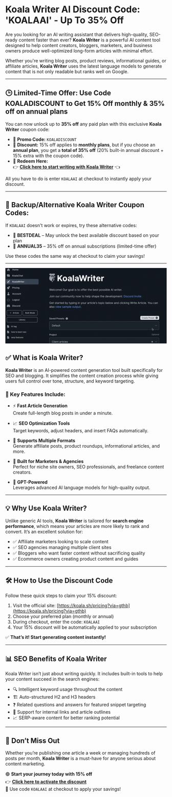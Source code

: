 # Koala Writer AI Discount Code: 'KOALAAI' - Up To 35% Off

Are you looking for an AI writing assistant that delivers high-quality, SEO-ready content faster than ever? **Koala Writer** is a powerful AI content tool designed to help content creators, bloggers, marketers, and business owners produce well-optimized long-form articles with minimal effort.

Whether you're writing blog posts, product reviews, informational guides, or affiliate articles, **Koala Writer** uses the latest language models to generate content that is not only readable but ranks well on Google.

---

## 🕒 Limited-Time Offer: Use Code KOALADISCOUNT to Get 15% Off monthly & 35% off on annual plans

You can now unlock up to **35% off** any paid plan with this exclusive **Koala Writer** coupon code:

- 🔹 **Promo Code:** `KOALADISCOUNT`  
- 🔹 **Discount:** 15% off applies to **monthly plans**, but if you choose an **annual plan**, you get a **total of 35% off** (20% built-in annual discount + 15% extra with the coupon code). 
- 🔹 **Redeem Here:**  
  👉 [**Click here to start writing with Koala Writer**](https://koala.sh/pricing?via=gthb) 👈  

All you have to do is enter `KOALAAI` at checkout to instantly apply your discount.


---

## 🧾 Backup/Alternative Koala Writer Coupon Codes:

If `KOALAAI` doesn't work or expires, try these alternative codes:

- 🔁 **BESTDEAL** – May unlock the best available discount based on your plan
- 🎯 **ANNUAL35** – 35% off on annual subscriptions (limited-time offer)

Use these codes the same way at checkout to claim your savings!


---

![Koala Writer Discount](https://raw.githubusercontent.com/ai-deals/Koala-Writer-Discount-Code/0121547ea6093f48f883c534dac7989b38ed4835/koala-writer.png)


## ✅ What is Koala Writer?

**Koala Writer** is an AI-powered content generation tool built specifically for SEO and blogging. It simplifies the content creation process while giving users full control over tone, structure, and keyword targeting.

### 🔑 Key Features Include:

- ⚡ **Fast Article Generation**  
  Create full-length blog posts in under a minute.

- 📈 **SEO Optimization Tools**  
  Target keywords, adjust headers, and insert FAQs automatically.

- 🧾 **Supports Multiple Formats**  
  Generate affiliate posts, product roundups, informational articles, and more.

- 🧠 **Built for Marketers & Agencies**  
  Perfect for niche site owners, SEO professionals, and freelance content creators.

- 🤖 **GPT-Powered**  
  Leverages advanced AI language models for high-quality output.

---

## 💡 Why Use Koala Writer?

Unlike generic AI tools, **Koala Writer** is tailored for **search engine performance**, which means your articles are more likely to rank and convert. It’s an excellent solution for:

- ✅ Affiliate marketers looking to scale content  
- ✅ SEO agencies managing multiple client sites  
- ✅ Bloggers who want faster content without sacrificing quality  
- ✅ Ecommerce owners creating product content and guides

---

## 🛠 How to Use the Discount Code

Follow these quick steps to claim your 15% discount:

1. Visit the official site: [https://koala.sh/pricing?via=gthb](https://koala.sh/pricing?via=gthb)  
2. Choose your preferred plan (monthly or annual)  
3. During checkout, enter the code: `KOALAAI`  
4. Your 15% discount will be automatically applied to your subscription  

✅ **That’s it! Start generating content instantly!**

---

## 📊 SEO Benefits of Koala Writer

Koala Writer isn’t just about writing quickly. It includes built-in tools to help your content succeed in the search engines:

- 🔍 Intelligent keyword usage throughout the content  
- 🏗 Auto-structured H2 and H3 headers  
- ❓ Related questions and answers for featured snippet targeting  
- 🔗 Support for internal links and article outlines  
- 📈 SERP-aware content for better ranking potential

---

## 📅 Don’t Miss Out

Whether you’re publishing one article a week or managing hundreds of posts per month, **Koala Writer** is a must-have for anyone serious about content marketing.

🟢 **Start your journey today with 15% off**  
👉 [**Click here to activate the discount**](https://koala.sh/pricing?via=gthb)  
💬 Use code `KOALAAI` at checkout to apply your savings!

